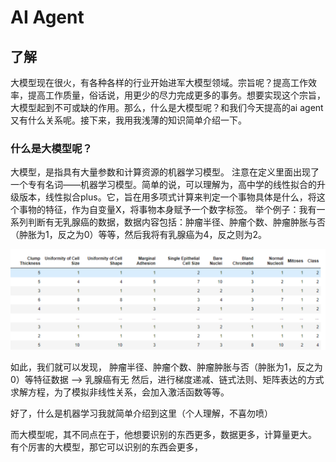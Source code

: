 # AI Agent
## 了解
大模型现在很火，有各种各样的行业开始进军大模型领域。宗旨呢？提高工作效率，提高工作质量，俗话说，用更少的尽力完成更多的事务。想要实现这个宗旨，大模型起到不可或缺的作用。那么，什么是大模型呢？和我们今天提高的ai agent又有什么关系呢。接下来，我用我浅薄的知识简单介绍一下。
### 什么是大模型呢？
大模型，是指具有大量参数和计算资源的机器学习模型。
注意在定义里面出现了一个专有名词——机器学习模型。简单的说，可以理解为，高中学的线性拟合的升级版本，线性拟合plus。它，旨在用多项式计算来判定一个事物具体是什么，将这个事物的特征，作为自变量X，将事物本身赋予一个数字标签。
举个例子：我有一系列判断有无乳腺癌的数据，数据内容包括：肿瘤半径、肿瘤个数、肿瘤肿胀与否（肿胀为1，反之为0）等等，然后我将有乳腺癌为4，反之则为2。

![输入图片说明](/imgs/2024-08-05/Qx7wL0m6Fxgkv1WY.png)

如此，我们就可以发现，
肿瘤半径、肿瘤个数、肿瘤肿胀与否（肿胀为1，反之为0）等特征数据 --> 乳腺癌有无
然后，进行梯度递减、链式法则、矩阵表达的方式求解方程，为了模拟非线性关系，会加入激活函数等等。

好了，什么是机器学习我就简单介绍到这里（个人理解，不喜勿喷）

而大模型呢，其不同点在于，他想要识别的东西更多，数据更多，计算量更大。
有个厉害的大模型，那它可以识别的东西会更多，
<!--stackedit_data:
eyJoaXN0b3J5IjpbNDYyMjUwNzQyLDk1MzY4MTc0OF19
-->